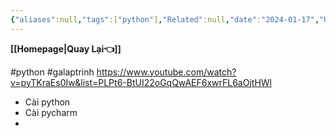 ```yaml
---
{"aliases":null,"tags":["python"],"Related":null,"date":"2024-01-17","URL":"https://www.youtube.com/watch?v=pyTKraEs0Iw&list=PLPt6-BtUI22oGqQwAEF6xwrFL6aOjtHWl","Author":null,"dg-publish":true,"image":null,"Time":7.5,"permalink":"/IT/Học Python/Bài 1 Hướng Dẫn cài đặt Python/","dgPassFrontmatter":true,"noteIcon":"2","created":"2024-02-29T09:58:37.326+07:00","updated":"2024-01-17T11:45:05.000+07:00"}
---
```


**[[Homepage\|Quay Lại👈]]**

#python 
#galaptrinh
https://www.youtube.com/watch?v=pyTKraEs0Iw&list=PLPt6-BtUI22oGqQwAEF6xwrFL6aOjtHWl
- Cài python
- Cài pycharm
- 

